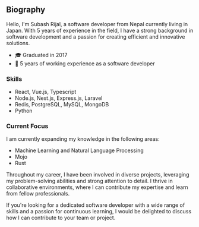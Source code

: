 ## Biography

Hello, I'm Subash Rijal, a software developer from Nepal currently living in Japan. With 5 years of experience in the field, I have a strong background in software development and a passion for creating efficient and innovative solutions.

- 🎓 Graduated in 2017
- 💼 5 years of working experience as a software developer

### Skills
- React, Vue.js, Typescript
- Node.js, Nest.js, Express.js, Laravel
- Redis, PostgreSQL, MySQL, MongoDB
- Python

### Current Focus
I am currently expanding my knowledge in the following areas:
- Machine Learning and Natural Language Processing
- Mojo
- Rust

Throughout my career, I have been involved in diverse projects, leveraging my problem-solving abilities and strong attention to detail. I thrive in collaborative environments, where I can contribute my expertise and learn from fellow professionals.

If you're looking for a dedicated software developer with a wide range of skills and a passion for continuous learning, I would be delighted to discuss how I can contribute to your team or project.
